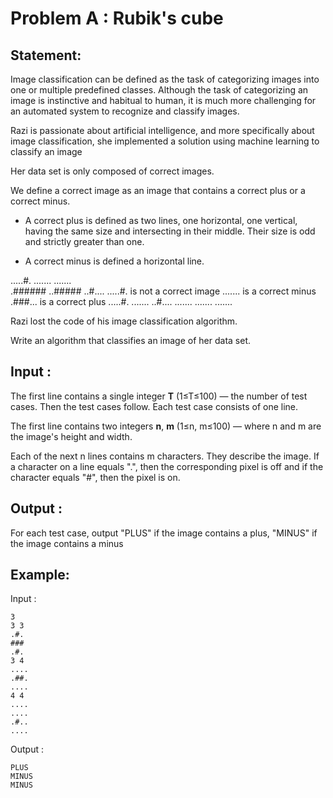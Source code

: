 # Problem A : Rubik's cube

## Statement:
Image classification can be defined as the task of categorizing images into one or multiple predefined classes. Although the task of categorizing an image is instinctive and habitual to human, it is much more challenging for an automated system to recognize and classify images.

Razi is passionate about artificial intelligence, and more specifically about image classification, she implemented a solution using machine learning to classify an image

Her data set is only composed of correct images.

We define a correct image as an image that contains a correct plus or a correct minus.

  - A correct plus is defined as two lines, one horizontal, one vertical, having the same size and intersecting in their middle. Their size is odd and strictly greater than one.

  - A correct minus is defined a horizontal line.

.....#.                         .......                     .......              
.######                         ..#####                     ..#.... 
.....#.  is not a correct image .......  is a correct minus .###...  is a correct plus
.....#.                         .......                     ..#.... 
.......                         .......                     ....... 



Razi lost the code of his image classification algorithm.

Write an algorithm that classifies an image of her data set.

## Input :
The first line contains a single integer **T** (1≤T≤100) — the number of test cases. Then the test cases follow. Each test case consists of one line.

The first line contains two integers **n**, **m** (1≤n, m≤100) — where n and m are the image's height and width.

Each of the next n lines contains m characters. They describe the image. If a character on a line equals ".", then the corresponding pixel is off and if the character equals "#", then the pixel is on.

## Output :
For each test case, output "PLUS" if the image contains a plus, "MINUS" if the image contains a minus    

## Example:
Input :  

```
3
3 3
.#.
###
.#.
3 4
....
.##.
....
4 4
....
....
.#..
....
```

Output :  

```
PLUS
MINUS
MINUS
```

